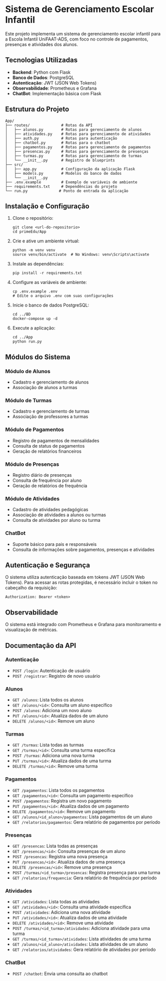 # Sistema de Gerenciamento Escolar Infantil

Este projeto implementa um sistema de gerenciamento escolar infantil para a Escola Infantil UniFAAT-ADS, com foco no controle de pagamentos, presenças e atividades dos alunos.

## Tecnologias Utilizadas

- **Backend**: Python com Flask
- **Banco de Dados**: PostgreSQL
- **Autenticação**: JWT (JSON Web Tokens)
- **Observabilidade**: Prometheus e Grafana
- **ChatBot**: Implementação básica com Flask

## Estrutura do Projeto

```
App/
├── routes/              # Rotas da API
│   ├── alunos.py        # Rotas para gerenciamento de alunos
│   ├── atividades.py    # Rotas para gerenciamento de atividades
│   ├── auth.py          # Rotas para autenticação
│   ├── chatbot.py       # Rotas para o chatbot
│   ├── pagamentos.py    # Rotas para gerenciamento de pagamentos
│   ├── presencas.py     # Rotas para gerenciamento de presenças
│   ├── turmas.py        # Rotas para gerenciamento de turmas
│   └── __init__.py      # Registro de blueprints
├── src/
│   ├── app.py           # Configuração da aplicação Flask
│   ├── models.py        # Modelos do banco de dados
│   └── __init__.py
├── .env.example         # Exemplo de variáveis de ambiente
├── requirements.txt     # Dependências do projeto
└── run.py              # Ponto de entrada da aplicação
```

## Instalação e Configuração

1. Clone o repositório:
   ```
   git clone <url-do-repositorio>
   cd primeEdu/App
   ```

2. Crie e ative um ambiente virtual:
   ```
   python -m venv venv
   source venv/bin/activate  # No Windows: venv\Scripts\activate
   ```

3. Instale as dependências:
   ```
   pip install -r requirements.txt
   ```

4. Configure as variáveis de ambiente:
   ```
   cp .env.example .env
   # Edite o arquivo .env com suas configurações
   ```

5. Inicie o banco de dados PostgreSQL:
   ```
   cd ../BD
   docker-compose up -d
   ```

6. Execute a aplicação:
   ```
   cd ../App
   python run.py
   ```

## Módulos do Sistema

### Módulo de Alunos
- Cadastro e gerenciamento de alunos
- Associação de alunos a turmas

### Módulo de Turmas
- Cadastro e gerenciamento de turmas
- Associação de professores a turmas

### Módulo de Pagamentos
- Registro de pagamentos de mensalidades
- Consulta de status de pagamentos
- Geração de relatórios financeiros

### Módulo de Presenças
- Registro diário de presenças
- Consulta de frequência por aluno
- Geração de relatórios de frequência

### Módulo de Atividades
- Cadastro de atividades pedagógicas
- Associação de atividades a alunos ou turmas
- Consulta de atividades por aluno ou turma

### ChatBot
- Suporte básico para pais e responsáveis
- Consulta de informações sobre pagamentos, presenças e atividades

## Autenticação e Segurança

O sistema utiliza autenticação baseada em tokens JWT (JSON Web Tokens). Para acessar as rotas protegidas, é necessário incluir o token no cabeçalho da requisição:

```
Authorization: Bearer <token>
```

## Observabilidade

O sistema está integrado com Prometheus e Grafana para monitoramento e visualização de métricas.

## Documentação da API

### Autenticação
- `POST /login`: Autenticação de usuário
- `POST /registrar`: Registro de novo usuário

### Alunos
- `GET /alunos`: Lista todos os alunos
- `GET /alunos/<id>`: Consulta um aluno específico
- `POST /alunos`: Adiciona um novo aluno
- `PUT /alunos/<id>`: Atualiza dados de um aluno
- `DELETE /alunos/<id>`: Remove um aluno

### Turmas
- `GET /turmas`: Lista todas as turmas
- `GET /turmas/<id>`: Consulta uma turma específica
- `POST /turmas`: Adiciona uma nova turma
- `PUT /turmas/<id>`: Atualiza dados de uma turma
- `DELETE /turmas/<id>`: Remove uma turma

### Pagamentos
- `GET /pagamentos`: Lista todos os pagamentos
- `GET /pagamentos/<id>`: Consulta um pagamento específico
- `POST /pagamentos`: Registra um novo pagamento
- `PUT /pagamentos/<id>`: Atualiza dados de um pagamento
- `DELETE /pagamentos/<id>`: Remove um pagamento
- `GET /alunos/<id_aluno>/pagamentos`: Lista pagamentos de um aluno
- `GET /relatorios/pagamentos`: Gera relatório de pagamentos por período

### Presenças
- `GET /presencas`: Lista todas as presenças
- `GET /presencas/<id>`: Consulta presenças de um aluno
- `POST /presencas`: Registra uma nova presença
- `PUT /presencas/<id>`: Atualiza dados de uma presença
- `DELETE /presencas/<id>`: Remove uma presença
- `POST /turmas/<id_turma>/presencas`: Registra presença para uma turma
- `GET /relatorios/frequencia`: Gera relatório de frequência por período

### Atividades
- `GET /atividades`: Lista todas as atividades
- `GET /atividades/<id>`: Consulta uma atividade específica
- `POST /atividades`: Adiciona uma nova atividade
- `PUT /atividades/<id>`: Atualiza dados de uma atividade
- `DELETE /atividades/<id>`: Remove uma atividade
- `POST /turmas/<id_turma>/atividades`: Adiciona atividade para uma turma
- `GET /turmas/<id_turma>/atividades`: Lista atividades de uma turma
- `GET /alunos/<id_aluno>/atividades`: Lista atividades de um aluno
- `GET /relatorios/atividades`: Gera relatório de atividades por período

### ChatBot
- `POST /chatbot`: Envia uma consulta ao chatbot